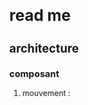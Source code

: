 # read me 

## architecture


### composant 

1. mouvement :
<Seance>
<Slot pause="">
    <Exo>
        <Mouvement type="type" repetitions="" series=""><Mouvement>
    </Exo>
    <Exo>
        <Mouvement type="type" repetitions="" series=""><Mouvement>
    </Exo>
</Slot>
<Slot>
    <Exo>
        <Mouvement type="type" repetitions="" series=""><Mouvement>
    </Exo>
    <Exo>
        <Mouvement type="type" repetitions="" series=""><Mouvement>
    </Exo>
 </Slot>

</Seance>